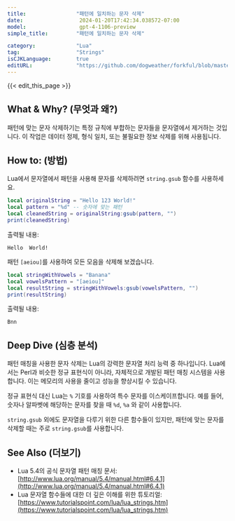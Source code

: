 ```yaml
---
title:                "패턴에 일치하는 문자 삭제"
date:                  2024-01-20T17:42:34.038572-07:00
model:                 gpt-4-1106-preview
simple_title:         "패턴에 일치하는 문자 삭제"

category:             "Lua"
tag:                  "Strings"
isCJKLanguage:        true
editURL:              "https://github.com/dogweather/forkful/blob/master/content/ko/lua/deleting-characters-matching-a-pattern.md"
---
```


{{< edit_this_page >}}

## What & Why? (무엇과 왜?)
패턴에 맞는 문자 삭제하기는 특정 규칙에 부합하는 문자들을 문자열에서 제거하는 것입니다. 이 작업은 데이터 정제, 형식 일치, 또는 불필요한 정보 삭제를 위해 사용됩니다.

## How to: (방법)
Lua에서 문자열에서 패턴을 사용해 문자를 삭제하려면 `string.gsub` 함수를 사용하세요.
```Lua
local originalString = "Hello 123 World!"
local pattern = "%d" -- 숫자에 맞는 패턴
local cleanedString = originalString:gsub(pattern, "")
print(cleanedString)
```
출력될 내용:
```
Hello  World!
```

패턴 `[aeiou]`를 사용하여 모든 모음을 삭제해 보겠습니다.
```Lua
local stringWithVowels = "Banana"
local vowelsPattern = "[aeiou]"
local resultString = stringWithVowels:gsub(vowelsPattern, "")
print(resultString)
```
출력될 내용:
```
Bnn
```

## Deep Dive (심층 분석)
패턴 매칭을 사용한 문자 삭제는 Lua의 강력한 문자열 처리 능력 중 하나입니다. Lua에서는 Perl과 비슷한 정규 표현식이 아니라, 자체적으로 개발된 패턴 매칭 시스템을 사용합니다. 이는 메모리의 사용을 줄이고 성능을 향상시킬 수 있습니다.

정규 표현식 대신 Lua는 `%` 기호를 사용하여 특수 문자를 이스케이프합니다. 예를 들어, 숫자나 알파벳에 해당하는 문자를 찾을 때 `%d`, `%a` 와 같이 사용합니다.

`string.gsub` 외에도 문자열을 다루기 위한 다른 함수들이 있지만, 패턴에 맞는 문자를 삭제할 때는 주로 `string.gsub`를 사용합니다.

## See Also (더보기)
- Lua 5.4의 공식 문자열 패턴 매칭 문서: [http://www.lua.org/manual/5.4/manual.html#6.4.1](http://www.lua.org/manual/5.4/manual.html#6.4.1)
- Lua 문자열 함수들에 대한 더 깊은 이해를 위한 튜토리얼: [https://www.tutorialspoint.com/lua/lua_strings.htm](https://www.tutorialspoint.com/lua/lua_strings.htm)
